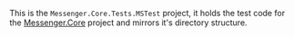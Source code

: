 This is the `Messenger.Core.Tests.MSTest` project, it holds the test code for the [Messenger.Core](../Messenger.Core/) project and mirrors it's directory structure.
